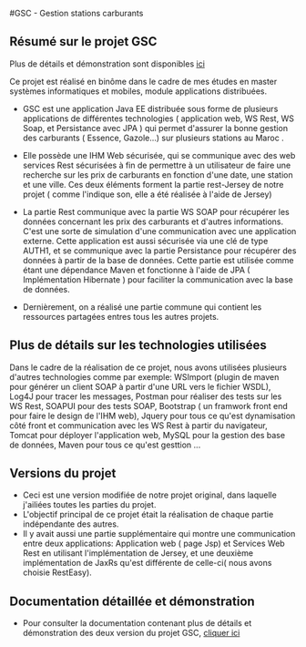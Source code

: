 
#GSC - Gestion stations carburants

## Résumé sur le projet GSC

Plus de détails et démonstration sont disponibles [ici](https://drive.google.com/file/d/1zQh6br8H__KviRTrARl1XU_A6GHcLrj1/view?usp=sharing)

Ce projet est réalisé en binôme dans le cadre de mes études en master systèmes informatiques et mobiles, module applications distribuées.
- GSC est une application Java EE distribuée sous forme de plusieurs applications de différentes technologies ( application web, WS Rest, WS Soap, et Persistance avec JPA ) qui permet d'assurer la bonne gestion des carburants ( Essence, Gazole...) sur plusieurs stations au Maroc .
- Elle possède une IHM Web sécurisée, qui se communique avec des web services Rest sécurisées à fin de permettre à un utilisateur de faire une recherche sur les prix de carburants en fonction d'une date, une station et une ville. Ces deux éléments forment la partie rest-Jersey de notre projet ( comme l'indique son, elle a été réalisée à l'aide de Jersey)
- La partie Rest communique avec la partie WS SOAP pour récupérer les données concernant les prix des carburants et d'autres informations. C'est une sorte de simulation d'une communication avec une application externe.
Cette application est aussi sécurisée via une clé de type AUTH1, et se communique avec la partie Persistance pour récupérer des données à partir de la base de données. Cette partie est utilisée comme étant une dépendance Maven et fonctionne à l'aide de JPA ( Implémentation Hibernate ) pour faciliter la communication avec la base de données.

- Dernièrement, on a réalisé une partie commune qui contient les ressources partagées entres tous les autres projets.

## Plus de détails sur les technologies utilisées
Dans le cadre de la réalisation de ce projet, nous avons utilisées plusieurs d'autres technologies comme par exemple: WSImport (plugin de maven pour générer un client SOAP à partir d'une URL vers le fichier WSDL), Log4J pour tracer les messages, Postman pour réaliser des tests sur les WS Rest, SOAPUI pour des tests SOAP, Bootstrap ( un framwork front end pour faire le design de l'IHM web), Jquery pour tous ce qu'est dynamisation côté front et communication avec les WS Rest à partir du navigateur, Tomcat pour déployer l'application web, MySQL pour la gestion des base de données, Maven pour tous ce qu'est gesttion ...


## Versions du projet
- Ceci est une version modifiée de notre projet original, dans laquelle j'ailiées toutes les parties du projet.
- L'objectif principal de ce projet était la réalisation de chaque partie indépendante des autres. 
- Il y avait aussi une partie supplémentaire qui montre une communication entre deux applications: Application web ( page Jsp) et Services Web Rest en utilisant l'implémentation de Jersey, et une deuxième implémentation de JaxRs qu'est différente de celle-ci( nous avons choisie RestEasy).

## Documentation détaillée et démonstration
- Pour consulter la documentation contenant plus de détails et démonstration des deux version du projet GSC, [cliquer ici](https://drive.google.com/file/d/1zQh6br8H__KviRTrARl1XU_A6GHcLrj1/view?usp=sharing)

